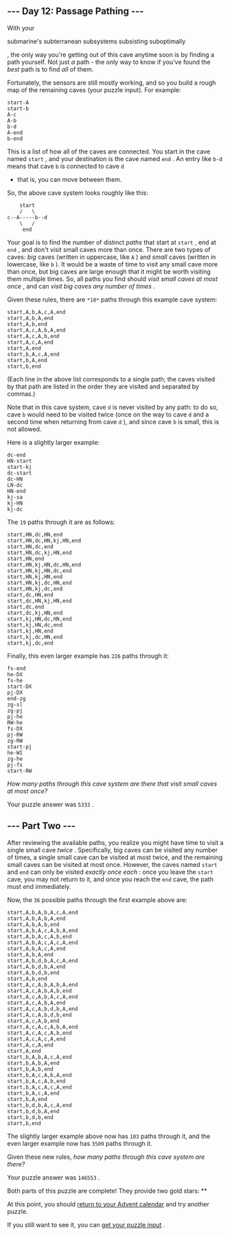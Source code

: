  --- Day 12: Passage Pathing ---
---------------------------------



 With your
 
 submarine's subterranean subsystems subsisting suboptimally
 
 , the only way you're getting out of this cave anytime soon is by finding a path yourself. Not just
 *a* 
 path - the only way to know if you've found the
 *best* 
 path is to find
 *all* 
 of them.
 



 Fortunately, the sensors are still mostly working, and so you build a rough map of the remaining caves (your puzzle input). For example:
 



```
start-A
start-b
A-c
A-b
b-d
A-end
b-end

```


 This is a list of how all of the caves are connected. You start in the cave named
 `start` 
 , and your destination is the cave named
 `end` 
 . An entry like
 `b-d` 
 means that cave
 `b` 
 is connected to cave
 `d` 
 - that is, you can move between them.
 



 So, the above cave system looks roughly like this:
 



```
    start
    /   \
c--A-----b--d
    \   /
     end

```


 Your goal is to find the number of distinct
 *paths* 
 that start at
 `start` 
 , end at
 `end` 
 , and don't visit small caves more than once. There are two types of caves:
 *big* 
 caves (written in uppercase, like
 `A` 
 ) and
 *small* 
 caves (written in lowercase, like
 `b` 
 ). It would be a waste of time to visit any small cave more than once, but big caves are large enough that it might be worth visiting them multiple times. So, all paths you find should
 *visit small caves at most once* 
 , and can
 *visit big caves any number of times* 
 .
 



 Given these rules, there are
 `*10*`
 paths through this example cave system:
 



```
start,A,b,A,c,A,end
start,A,b,A,end
start,A,b,end
start,A,c,A,b,A,end
start,A,c,A,b,end
start,A,c,A,end
start,A,end
start,b,A,c,A,end
start,b,A,end
start,b,end

```


 (Each line in the above list corresponds to a single path; the caves visited by that path are listed in the order they are visited and separated by commas.)
 



 Note that in this cave system, cave
 `d` 
 is never visited by any path: to do so, cave
 `b` 
 would need to be visited twice (once on the way to cave
 `d` 
 and a second time when returning from cave
 `d` 
 ), and since cave
 `b` 
 is small, this is not allowed.
 



 Here is a slightly larger example:
 



```
dc-end
HN-start
start-kj
dc-start
dc-HN
LN-dc
HN-end
kj-sa
kj-HN
kj-dc

```


 The
 `19` 
 paths through it are as follows:
 



```
start,HN,dc,HN,end
start,HN,dc,HN,kj,HN,end
start,HN,dc,end
start,HN,dc,kj,HN,end
start,HN,end
start,HN,kj,HN,dc,HN,end
start,HN,kj,HN,dc,end
start,HN,kj,HN,end
start,HN,kj,dc,HN,end
start,HN,kj,dc,end
start,dc,HN,end
start,dc,HN,kj,HN,end
start,dc,end
start,dc,kj,HN,end
start,kj,HN,dc,HN,end
start,kj,HN,dc,end
start,kj,HN,end
start,kj,dc,HN,end
start,kj,dc,end

```


 Finally, this even larger example has
 `226` 
 paths through it:
 



```
fs-end
he-DX
fs-he
start-DX
pj-DX
end-zg
zg-sl
zg-pj
pj-he
RW-he
fs-DX
pj-RW
zg-RW
start-pj
he-WI
zg-he
pj-fs
start-RW

```


*How many paths through this cave system are there that visit small caves at most once?* 





 Your puzzle answer was
 `5333` 
 .
 




 --- Part Two ---
------------------



 After reviewing the available paths, you realize you might have time to visit a single small cave
 *twice* 
 . Specifically, big caves can be visited any number of times, a single small cave can be visited at most twice, and the remaining small caves can be visited at most once. However, the caves named
 `start` 
 and
 `end` 
 can only be visited
 *exactly once each* 
 : once you leave the
 `start` 
 cave, you may not return to it, and once you reach the
 `end` 
 cave, the path must end immediately.
 



 Now, the
 `36` 
 possible paths through the first example above are:
 



```
start,A,b,A,b,A,c,A,end
start,A,b,A,b,A,end
start,A,b,A,b,end
start,A,b,A,c,A,b,A,end
start,A,b,A,c,A,b,end
start,A,b,A,c,A,c,A,end
start,A,b,A,c,A,end
start,A,b,A,end
start,A,b,d,b,A,c,A,end
start,A,b,d,b,A,end
start,A,b,d,b,end
start,A,b,end
start,A,c,A,b,A,b,A,end
start,A,c,A,b,A,b,end
start,A,c,A,b,A,c,A,end
start,A,c,A,b,A,end
start,A,c,A,b,d,b,A,end
start,A,c,A,b,d,b,end
start,A,c,A,b,end
start,A,c,A,c,A,b,A,end
start,A,c,A,c,A,b,end
start,A,c,A,c,A,end
start,A,c,A,end
start,A,end
start,b,A,b,A,c,A,end
start,b,A,b,A,end
start,b,A,b,end
start,b,A,c,A,b,A,end
start,b,A,c,A,b,end
start,b,A,c,A,c,A,end
start,b,A,c,A,end
start,b,A,end
start,b,d,b,A,c,A,end
start,b,d,b,A,end
start,b,d,b,end
start,b,end

```


 The slightly larger example above now has
 `103` 
 paths through it, and the even larger example now has
 `3509` 
 paths through it.
 



 Given these new rules,
 *how many paths through this cave system are there?* 





 Your puzzle answer was
 `146553` 
 .
 



 Both parts of this puzzle are complete! They provide two gold stars: **
 



 At this point, you should
 [return to your Advent calendar](/2021) 
 and try another puzzle.
 



 If you still want to see it, you can
 [get your puzzle input](12/input) 
 .

